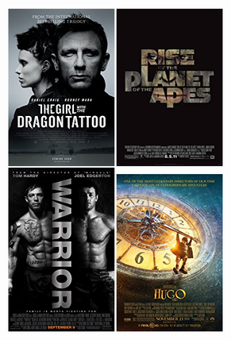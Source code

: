  [![The Girl with the Dragon Tattoo](../images/The_Girl_with_the_Dragon_Tattoo_2011.jpg)](http://www.imdb.com/title/tt1568346) [![Rise of the Planet of the Apes](../images/Rise_of_the_Planet_of_the_Apes_2011.jpg)](http://www.imdb.com/title/tt1318514) [![Warrior](../images/Warrior_2011.jpg)](http://www.imdb.com/title/tt1291584) [![Hugo](../images/Hugo_2011.jpg)](http://www.imdb.com/title/tt0970179)